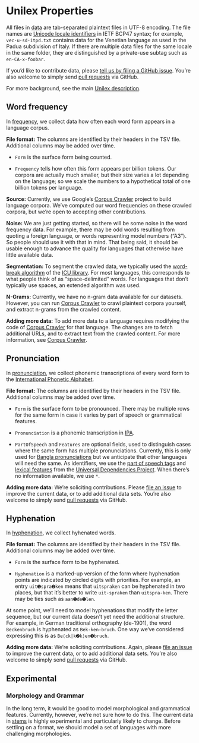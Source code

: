 # Unilex Properties

All files in [data](data/) are tab-separated plaintext files in
UTF-8 encoding. The file names are [Unicode locale
identifiers](http://unicode.org/reports/tr35/#Unicode_locale_identifier)
in IETF BCP47 syntax; for example, `vec-u-sd-itpd.txt` contains
data for the Venetian language as used in the Padua subdivision of Italy.
If there are multiple data files for the same locale in the same folder,
they are distinguished by a private-use subtag such as `en-CA-x-foobar`.

If you’d like to contribute data, please
[tell us by filing a GitHub issue](https://github.com/unicode-org/unilex/issues).
You’re also welcome to simply send [pull requests](https://help.github.com/categories/collaborating-with-issues-and-pull-requests/) via GitHub.

For more background, see the main [Unilex description](https://github.com/unicode-org/unilex/blob/master/README.md).


## Word frequency

In [frequency](data/frequency/), we collect data how often each word
form appears in a language corpus.

**File format:** The columns are identified by their headers
in the TSV file. Additional columns may be added over time.

* `Form` is the surface form being counted.

* `Frequency` tells how often this form appears per billion tokens.
Our corpora are actually much smaller, but their size varies a lot
depending on the language; so we scale the numbers to a hypothetical
total of one billion tokens per language.

**Source:** Currently, we use Google’s
[Corpus Crawler](https://github.com/googlei18n/corpuscrawler) project
to build language corpora. We’ve computed our word frequencies on these
crawled corpora, but we’re open to accepting other contributions.

**Noise:** We are just getting started, so there will be some noise in
the word frequency data. For example, there may be odd words resulting
from quoting a foreign language, or words representing model numbers
(“A3”). So people should use it with that in mind. That being said, it
should be usable enough to advance the quality for languages that
otherwise have little available data.

**Segmentation:** To segment the crawled data, we typically used
the [word-break algorithm](http://userguide.icu-project.org/boundaryanalysis)
of the [ICU library](http://site.icu-project.org/home). For most languages,
this corresponds to what people think of as “space-delimited” words.
For languages that don’t typically use spaces, an extended algorithm
was used.

**N-Grams:** Currently, we have no n-gram data available for our
datasets. However, you can run [Corpus
Crawler](https://github.com/googlei18n/corpuscrawler) to crawl
plaintext corpora yourself, and extract n-grams from the crawled
content.

**Adding more data:** To add more data to a language requires
modifying the code of
[Corpus Crawler](https://github.com/googlei18n/corpuscrawler)
for that language. The changes are to 
fetch additional URLs, and to extract text from the crawled
content. For more information, see
[Corpus Crawler](https://github.com/googlei18n/corpuscrawler).


## Pronunciation

In [pronunciation](data/pronunciation/), we collect phonemic
transcriptions of every word form to the [International Phonetic
Alphabet](https://en.wikipedia.org/wiki/International_Phonetic_Alphabet).

**File format:** The columns are identified by their headers
in the TSV file. Additional columns may be added over time.

* `Form` is the surface form to be pronounced. There may be
multiple rows for the same form in case it varies by part of
speech or grammatical features.

* `Pronunciation` is a phonemic
transcription in [IPA](https://en.wikipedia.org/wiki/International_Phonetic_Alphabet).

* `PartOfSpeech` and `Features` are optional fields, used to distinguish
cases where the same form has multiple pronunciations. Currently, this
is only used for [Bangla pronunciations](https://raw.githubusercontent.com/unicode-org/unilex/master/data/pronunciation/bn.txt) but we anticipate that other
languages will need the same. As identifiers, we use the
[part of speech tags](http://universaldependencies.org/u/pos/)
and [lexical features](http://universaldependencies.org/u/feat/index.html)
from the [Universal Dependencies Project](http://universaldependencies.org/).
When there’s no information available, we use `*`.

**Adding more data:** We’re soliciting contributions.
Please [file an issue](https://github.com/unicode-org/unilex/issues)
to improve the current data, or to add additional data sets.
You’re also welcome to simply send [pull requests](https://help.github.com/categories/collaborating-with-issues-and-pull-requests/) via GitHub.


## Hyphenation

In [hyphenation](data/hyphenation/), we collect hyhenated words.

**File format:** The columns are identified by their headers
in the TSV file. Additional columns may be added over time.

* `Form` is the surface form to be hyphenated.

* `Hyphenation` is a marked-up version of the form where
hyphenation points are indicated by circled digits with
priorities. For example, an entry `uit➊spra➋ken` means
that `uitspraken` can be hyphenated in two places, but
that it’s better to write `uit-spraken` than `uitspra-ken`.
There may be ties such as `aan➊de➊len`.

At some point, we’ll need to model hyphenations that modify
the letter sequence, but our current data doesn't yet need
the additional structure. For example,
in German traditional orthography (de-1901), the word `Beckenbruch`
is hyphenated as `Bek-ken-bruch`.
One way we‘ve considered expressing this is as `Be⟨ck|k➋k⟩en➊bruch`.

**Adding more data:** We’re soliciting contributions. Again,
please [file an issue](https://github.com/unicode-org/unilex/issues)
to improve the current data, or to add additional data sets.
You’re also welcome to simply send [pull requests](https://help.github.com/categories/collaborating-with-issues-and-pull-requests/) via GitHub.


## Experimental

### Morphology and Grammar

In the long term, it would be good to model morphological and grammatical features.
Currently, however, we’re not sure how to do this. The current data in
[stems](data/experimental/stems/) is highly experimental and particularly likely to change. Before settling on a format, we should
model a set of languages with more challenging morphologies.
